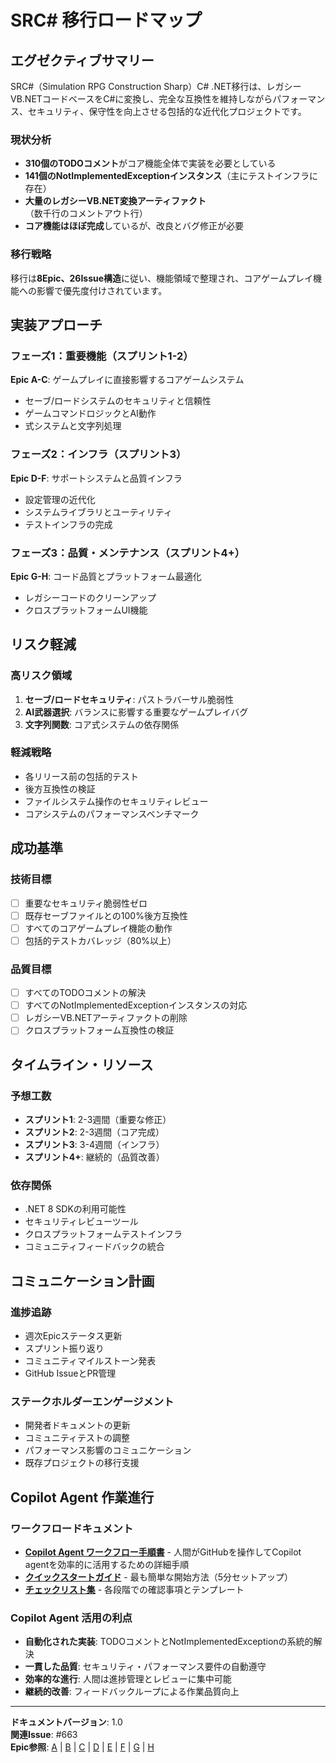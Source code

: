 # SRC# 移行ロードマップ

## エグゼクティブサマリー

SRC#（Simulation RPG Construction Sharp）C# .NET移行は、レガシーVB.NETコードベースをC#に変換し、完全な互換性を維持しながらパフォーマンス、セキュリティ、保守性を向上させる包括的な近代化プロジェクトです。

### 現状分析

- **310個のTODOコメント**がコア機能全体で実装を必要としている
- **141個のNotImplementedExceptionインスタンス**（主にテストインフラに存在）
- **大量のレガシーVB.NET変換アーティファクト**（数千行のコメントアウト行）
- **コア機能はほぼ完成**しているが、改良とバグ修正が必要

### 移行戦略

移行は**8Epic、26Issue構造**に従い、機能領域で整理され、コアゲームプレイ機能への影響で優先度付けされています。

## 実装アプローチ

### フェーズ1：重要機能（スプリント1-2）
**Epic A-C**: ゲームプレイに直接影響するコアゲームシステム
- セーブ/ロードシステムのセキュリティと信頼性
- ゲームコマンドロジックとAI動作
- 式システムと文字列処理

### フェーズ2：インフラ（スプリント3）
**Epic D-F**: サポートシステムと品質インフラ
- 設定管理の近代化
- システムライブラリとユーティリティ
- テストインフラの完成

### フェーズ3：品質・メンテナンス（スプリント4+）
**Epic G-H**: コード品質とプラットフォーム最適化
- レガシーコードのクリーンアップ
- クロスプラットフォームUI機能

## リスク軽減

### 高リスク領域
1. **セーブ/ロードセキュリティ**: パストラバーサル脆弱性
2. **AI武器選択**: バランスに影響する重要なゲームプレイバグ
3. **文字列関数**: コア式システムの依存関係

### 軽減戦略
- 各リリース前の包括的テスト
- 後方互換性の検証
- ファイルシステム操作のセキュリティレビュー
- コアシステムのパフォーマンスベンチマーク

## 成功基準

### 技術目標
- [ ] 重要なセキュリティ脆弱性ゼロ
- [ ] 既存セーブファイルとの100%後方互換性
- [ ] すべてのコアゲームプレイ機能の動作
- [ ] 包括的テストカバレッジ（80%以上）

### 品質目標  
- [ ] すべてのTODOコメントの解決
- [ ] すべてのNotImplementedExceptionインスタンスの対応
- [ ] レガシーVB.NETアーティファクトの削除
- [ ] クロスプラットフォーム互換性の検証

## タイムライン・リソース

### 予想工数
- **スプリント1**: 2-3週間（重要な修正）
- **スプリント2**: 2-3週間（コア完成）
- **スプリント3**: 3-4週間（インフラ）
- **スプリント4+**: 継続的（品質改善）

### 依存関係
- .NET 8 SDKの利用可能性
- セキュリティレビューツール
- クロスプラットフォームテストインフラ
- コミュニティフィードバックの統合

## コミュニケーション計画

### 進捗追跡
- 週次Epicステータス更新
- スプリント振り返り
- コミュニティマイルストーン発表
- GitHub IssueとPR管理

### ステークホルダーエンゲージメント
- 開発者ドキュメントの更新
- コミュニティテストの調整
- パフォーマンス影響のコミュニケーション
- 既存プロジェクトの移行支援

## Copilot Agent 作業進行

### ワークフロードキュメント
- **[Copilot Agent ワークフロー手順書](./copilot-agent-workflow.md)** - 人間がGitHubを操作してCopilot agentを効率的に活用するための詳細手順
- **[クイックスタートガイド](./templates/quickstart-guide.md)** - 最も簡単な開始方法（5分セットアップ）
- **[チェックリスト集](./templates/checklists.md)** - 各段階での確認事項とテンプレート

### Copilot Agent 活用の利点
- **自動化された実装**: TODOコメントとNotImplementedExceptionの系統的解決
- **一貫した品質**: セキュリティ・パフォーマンス要件の自動遵守
- **効率的な進行**: 人間は進捗管理とレビューに集中可能
- **継続的改善**: フィードバックループによる作業品質向上

---

**ドキュメントバージョン**: 1.0  
**関連Issue**: #663  
**Epic参照**: [A](./epics/epic-a-save-load.md) | [B](./epics/epic-b-game-commands.md) | [C](./epics/epic-c-expression-system.md) | [D](./epics/epic-d-configuration.md) | [E](./epics/epic-e-system-libraries.md) | [F](./epics/epic-f-test-infrastructure.md) | [G](./epics/epic-g-legacy-cleanup.md) | [H](./epics/epic-h-ui-platform.md)